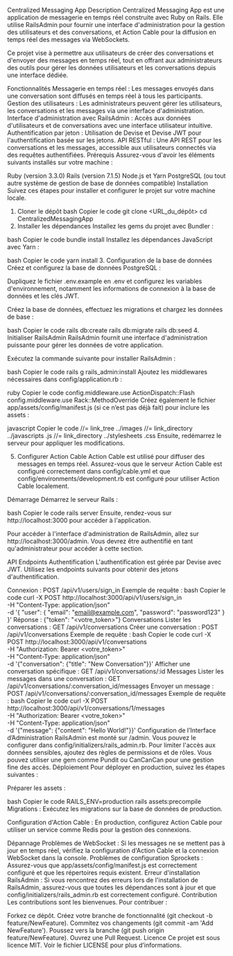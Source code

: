 Centralized Messaging App
Description
Centralized Messaging App est une application de messagerie en temps réel construite avec Ruby on Rails. Elle utilise RailsAdmin pour fournir une interface d'administration pour la gestion des utilisateurs et des conversations, et Action Cable pour la diffusion en temps réel des messages via WebSockets.

Ce projet vise à permettre aux utilisateurs de créer des conversations et d'envoyer des messages en temps réel, tout en offrant aux administrateurs des outils pour gérer les données utilisateurs et les conversations depuis une interface dédiée.

Fonctionnalités
Messagerie en temps réel : Les messages envoyés dans une conversation sont diffusés en temps réel à tous les participants.
Gestion des utilisateurs : Les administrateurs peuvent gérer les utilisateurs, les conversations et les messages via une interface d'administration.
Interface d'administration avec RailsAdmin : Accès aux données d'utilisateurs et de conversations avec une interface utilisateur intuitive.
Authentification par jeton : Utilisation de Devise et Devise JWT pour l'authentification basée sur les jetons.
API RESTful : Une API REST pour les conversations et les messages, accessible aux utilisateurs connectés via des requêtes authentifiées.
Prérequis
Assurez-vous d'avoir les éléments suivants installés sur votre machine :

Ruby (version 3.3.0)
Rails (version 7.1.5)
Node.js et Yarn
PostgreSQL (ou tout autre système de gestion de base de données compatible)
Installation
Suivez ces étapes pour installer et configurer le projet sur votre machine locale.

1. Cloner le dépôt
bash
Copier le code
git clone <URL_du_dépôt>
cd CentralizedMessagingApp
2. Installer les dépendances
Installez les gems du projet avec Bundler :

bash
Copier le code
bundle install
Installez les dépendances JavaScript avec Yarn :

bash
Copier le code
yarn install
3. Configuration de la base de données
Créez et configurez la base de données PostgreSQL :

Dupliquez le fichier .env.example en .env et configurez les variables d'environnement, notamment les informations de connexion à la base de données et les clés JWT.

Créez la base de données, effectuez les migrations et chargez les données de base :

bash
Copier le code
rails db:create
rails db:migrate
rails db:seed
4. Initialiser RailsAdmin
RailsAdmin fournit une interface d'administration puissante pour gérer les données de votre application.

Exécutez la commande suivante pour installer RailsAdmin :

bash
Copier le code
rails g rails_admin:install
Ajoutez les middlewares nécessaires dans config/application.rb :

ruby
Copier le code
config.middleware.use ActionDispatch::Flash
config.middleware.use Rack::MethodOverride
Créez également le fichier app/assets/config/manifest.js (si ce n’est pas déjà fait) pour inclure les assets :

javascript
Copier le code
//= link_tree ../images
//= link_directory ../javascripts .js
//= link_directory ../stylesheets .css
Ensuite, redémarrez le serveur pour appliquer les modifications.

5. Configurer Action Cable
Action Cable est utilisé pour diffuser des messages en temps réel. Assurez-vous que le serveur Action Cable est configuré correctement dans config/cable.yml et que config/environments/development.rb est configuré pour utiliser Action Cable localement.

Démarrage
Démarrez le serveur Rails :

bash
Copier le code
rails server
Ensuite, rendez-vous sur http://localhost:3000 pour accéder à l'application.

Pour accéder à l'interface d'administration de RailsAdmin, allez sur http://localhost:3000/admin. Vous devrez être authentifié en tant qu'administrateur pour accéder à cette section.

API Endpoints
Authentification
L'authentification est gérée par Devise avec JWT. Utilisez les endpoints suivants pour obtenir des jetons d'authentification.

Connexion : POST /api/v1/users/sign_in
Exemple de requête :
bash
Copier le code
curl -X POST http://localhost:3000/api/v1/users/sign_in \
  -H "Content-Type: application/json" \
  -d '{
        "user": {
          "email": "email@example.com",
          "password": "password123"
        }
      }'
Réponse : {"token": "<votre_token>"}
Conversations
Lister les conversations : GET /api/v1/conversations
Créer une conversation : POST /api/v1/conversations
Exemple de requête :
bash
Copier le code
curl -X POST http://localhost:3000/api/v1/conversations \
  -H "Authorization: Bearer <votre_token>" \
  -H "Content-Type: application/json" \
  -d '{"conversation": {"title": "New Conversation"}}'
Afficher une conversation spécifique : GET /api/v1/conversations/:id
Messages
Lister les messages dans une conversation : GET /api/v1/conversations/:conversation_id/messages
Envoyer un message : POST /api/v1/conversations/:conversation_id/messages
Exemple de requête :
bash
Copier le code
curl -X POST http://localhost:3000/api/v1/conversations/1/messages \
  -H "Authorization: Bearer <votre_token>" \
  -H "Content-Type: application/json" \
  -d '{"message": {"content": "Hello World!"}}'
Configuration de l’Interface d’Administration
RailsAdmin est monté sur /admin. Vous pouvez le configurer dans config/initializers/rails_admin.rb.
Pour limiter l'accès aux données sensibles, ajoutez des règles de permissions et de rôles. Vous pouvez utiliser une gem comme Pundit ou CanCanCan pour une gestion fine des accès.
Déploiement
Pour déployer en production, suivez les étapes suivantes :

Préparer les assets :

bash
Copier le code
RAILS_ENV=production rails assets:precompile
Migrations : Exécutez les migrations sur la base de données de production.

Configuration d'Action Cable : En production, configurez Action Cable pour utiliser un service comme Redis pour la gestion des connexions.

Dépannage
Problèmes de WebSocket : Si les messages ne se mettent pas à jour en temps réel, vérifiez la configuration d'Action Cable et la connexion WebSocket dans la console.
Problèmes de configuration Sprockets : Assurez-vous que app/assets/config/manifest.js est correctement configuré et que les répertoires requis existent.
Erreur d'installation RailsAdmin : Si vous rencontrez des erreurs lors de l'installation de RailsAdmin, assurez-vous que toutes les dépendances sont à jour et que config/initializers/rails_admin.rb est correctement configuré.
Contribution
Les contributions sont les bienvenues. Pour contribuer :

Forkez ce dépôt.
Créez votre branche de fonctionnalité (git checkout -b feature/NewFeature).
Commitez vos changements (git commit -am 'Add NewFeature').
Poussez vers la branche (git push origin feature/NewFeature).
Ouvrez une Pull Request.
Licence
Ce projet est sous licence MIT. Voir le fichier LICENSE pour plus d’informations.
